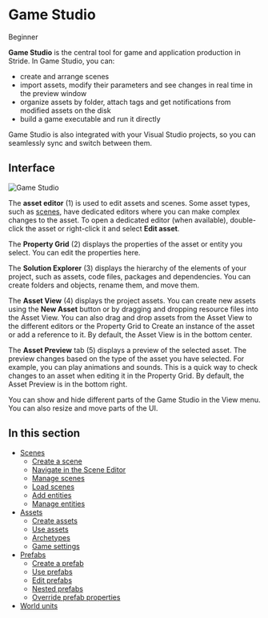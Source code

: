 # Game Studio

<span class="badge text-bg-primary">Beginner</span>

**Game Studio** is the central tool for game and application production in Stride. In Game Studio, you can:

* create and arrange scenes
* import assets, modify their parameters and see changes in real time in the preview window
* organize assets by folder, attach tags and get notifications from modified assets on the disk
* build a game executable and run it directly

Game Studio is also integrated with your Visual Studio projects, so you can seamlessly sync and switch between them.

## Interface

![Game Studio](../get-started/media/game-studio-main-interface.webp)

The **asset editor** (1) is used to edit assets and scenes. Some asset types, such as [scenes](create-a-scene.md), have dedicated editors where you can make complex changes to the asset. To open a dedicated editor (when available), double-click the asset or right-click it and select **Edit asset**.

The **Property Grid** (2) displays the properties of the asset or entity you select. You can edit the properties here.

The **Solution Explorer** (3) displays the hierarchy of the elements of your project, such as assets, code files, packages and dependencies. You can create folders and objects, rename them, and move them.

The **Asset View** (4) displays the project assets. You can create new assets using the **New Asset** button or by dragging and dropping resource files into the Asset View. You can also drag and drop assets from the Asset View to the different editors or the Property Grid to Create an instance of the asset or add a reference to it. By default, the Asset View is in the bottom center.

The **Asset Preview** tab (5) displays a preview of the selected asset. The preview changes based on the type of the asset you have selected. For example, you can play animations and sounds. This is a quick way to check changes to an asset when editing it in the Property Grid. By default, the Asset Preview is in the bottom right.

You can show and hide different parts of the Game Studio in the View menu. You can also resize and move parts of the UI.

## In this section

* [Scenes](scenes.md)
    * [Create a scene](create-a-scene.md)
    * [Navigate in the Scene Editor](navigate-in-the-scene-editor.md)
    * [Manage scenes](manage-scenes.md)
    * [Load scenes](load-scenes.md)
    * [Add entities](add-entities.md)
    * [Manage entities](manage-entities.md)
* [Assets](assets.md)
    * [Create assets](create-assets.md)
    * [Use assets](use-assets.md)
    * [Archetypes](archetypes.md)
    * [Game settings](game-settings.md)
* [Prefabs](prefabs/index.md)
    * [Create a prefab](prefabs/create-a-prefab.md)
    * [Use prefabs](prefabs/use-prefabs.md)
    * [Edit prefabs](prefabs/edit-prefabs.md)
    * [Nested prefabs](prefabs/nested-prefabs.md)
    * [Override prefab properties](prefabs/override-prefab-properties.md)
* [World units](world-units.md)
